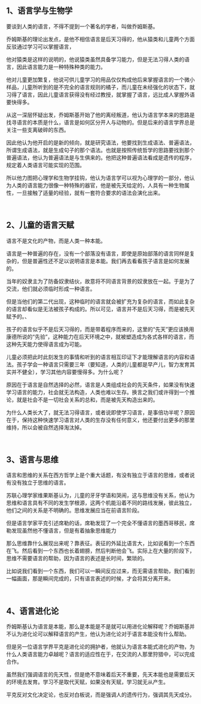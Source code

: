 <h2>1、语言学与生物学</h2><p>要谈到人类的语言，不得不提到一个著名的学者，叫做乔姆斯基。</p><p>乔姆斯基的理论出发点，是他不相信语言是后天习得的，他从猿类和儿童两个方面反驳通过学习可以掌握语言，</p><p>他对猿类是这样的说明的，他说猿类虽然具备学习能力，但是无法习得人类的语言，因此语言能力是一种特殊种类的能力。</p><p>他对儿童更加繁复，他说可供儿童学习的用品仅仅构成他后来掌握语言的一个微小样品，儿童所听到的是不完全的语言规则的橘子，而儿童在未经强化的状态下，就习得了语言，因此儿童语言获得没有经过教授，就掌握了语言，远比成人掌握外语要快得多。</p><p>从这一深层怀疑出发，乔姆斯基开始了他的离经叛道，他认为语言学本来的思路是找寻语言的本质是什么，语言是如何区分开人与动物的。但是后来的语言学界总是关注一些支离破碎的东西。</p><p>因此他认为他开启的是新的倾向，就是研究语法，他要找到生成语法、普遍语法，所谓生成语法，就是生成句子的那个语法。也就是按照传统哲学的思路要找到那个普遍语法，他认为普遍语法是与生俱来的。他把这种普遍语法看成是遗传的程序，规定着人类语言可能实现的范围。</p><p>所以他力图把心理学和生物学挂钩，他认为语言学可以视为心理学的一部分，他认为人类的语言能力很像一种特殊的器官，他是被先天给定的，人具有一种生物属性，一旦接触了适量的经验，就有一套符合要求的语法会演化出来。</p><p><br></p><h2>2、儿童的语言天赋</h2><p>语言不是文化的产物，而是人类一种本能。</p><p>语言是一种普遍的存在，没有一个部落没有语言，即使是原始部落的语言同样是复杂的，但是普遍性还不足以说明语言是本能。我们再去看看孩子语言是如何发展的。</p><p>当年的奴隶主为了防备奴隶结伙，故意将不同语言背景的奴隶放在一起。于是为了交流，他们就必须临时形成一种语言。</p><p>但是当他们的第二代出现，这种临时的语言就会被扩充为复杂的语言，而如此复杂的语言却看似是无法被孩子构成的。所以可见，语言并不是后天习得，而是被先天赋予的。、</p><p>孩子的语言似乎不是后天习得的，而是带着程序而来的，这里的“先天”更应该换用康德所说的“先验”，这种能力在后天环境之中，就被塑造成为各式各样的语言，而这种先天能力使得语言成为可能。</p><p>儿童必须把此时此刻发生的事情和听到的语言相互印证下才能理解语言的内容和语法。孩子学会一种语言只需要三年（要知道，人类的儿童都是早产儿，智力发育其实并不健全），学习其他内容要慢得多。为什么呢？</p><p>原因在于语言是自然选择的必然，语言是人类组成社会的先天条件，如果没有快速学习语言的能力，社会就无法构造，人类也难以生存。换言之我们或许得到一个推论，就是社会不是一切社会关系的总和，而是被先天构造出来的。</p><p>为什么人类长大了，就无法习得语言，或者说即使学习语言，是事倍功半呢？原因在于，保持这种快速学习语言对人类的生存没有任何意义，他还要付出更多的那里维持，所以会被自然选择淘汰掉。</p><p><br></p><h2>3、语言与思维</h2><p>语言和思维的关系在西方哲学上是个重大话题，有没有独立于语言的思维，或者说有没有独立于思维的语言。</p><p>苏联心理学家维果斯基认为，儿童的牙牙学语和哭闹，这与思维没有关系，他认为思维和语言具有不同的发生学根源，这两个机能沿着不同的路线发展，彼此独立，他们之间的关系是不明确的。思维发展应当在前语言阶段。</p><p>但是语言学家平克引述席勒的话，席勒发现了一个完全不懂语言的墨西哥移民，席勒发现虽然他不懂语言，但是有着抽象思维能力</p><p>那么思维靠什么展现出来呢？靠表征。表征的外延比语言大，比如说看到一个东西在飞。然后看到一个东西也长着翅膀，然后判断他会飞。实际上在大量的阶段下，思维不需要语言的帮助，因为语言的表述是长时间，繁琐的。</p><p>比如说我们看到一个东西，我们可以一瞬间反应过来，而无需语言帮助，我们看到一幅画面，那是瞬间完成的，只有语言表述的时候，才会将其分离开来。</p><p><br></p><h2>4、语言进化论</h2><p>乔姆斯基认为语言是本能，那么是本能是不是就可以用进化论解释呢？乔姆斯基并不认为进化论可以解释语言的产生，他认为进化论对于语言本能没有什么帮助。</p><p>但是另一位语言学界平克是进化论的拥护者，他就认为语言本能式进化的产物，为什么人类语言能力卓越呢？语言的适应性在于，在交流的人那里狩猎中，可以完成合作。</p><p>虽然我们强调语言的先天性，但是绝不意味着后天不重要，先天本能也是需要后天的环境去发育。学习不是取代天赋，如果没有天赋，学习就无从产生。</p><p>平克反对文化决定论，也反对白板说，而是强调人的遗传行为，强调其先天成分。</p>
